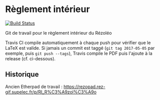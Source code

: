 Règlement intérieur
===================

[![Build Status](https://travis-ci.org/rezoleo/reglement_interieur.svg?branch=master)](https://travis-ci.org/rezoleo/reglement_interieur)

Git de travail pour le règlement intérieur du Rézoléo

Travis CI compile automatiquement à chaque push pour vérifier que le LaTeX est valide. Si jamais un commit est taggé (`git tag 2017-05-05` par exemple, puis `git push --tags`), Travis compile le PDF puis l'ajoute à la release (cf. ci-dessous).

## Historique

Ancien Etherpad de travail : https://rezopad.rez-gif.supelec.fr/p/RI_R%C3%A9zol%C3%A9o
